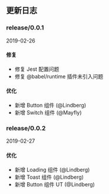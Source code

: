 ## 更新日志

### release/0.0.1
2019-02-26

#### 修复
- 修复 Jest 配置问题
- 修复 @babel/runtime 插件未引入问题

#### 优化
- 新增 Button 组件 (@Lindberg)
- 新增 Switch 组件 (@Mayfly)

### release/0.0.2
2019-02-27

#### 优化
- 新增 Loading 组件 (@Lindberg)
- 新增 Toast 组件 (@Lindberg)
- 新增 Button 组件 UT (@Lindberg)